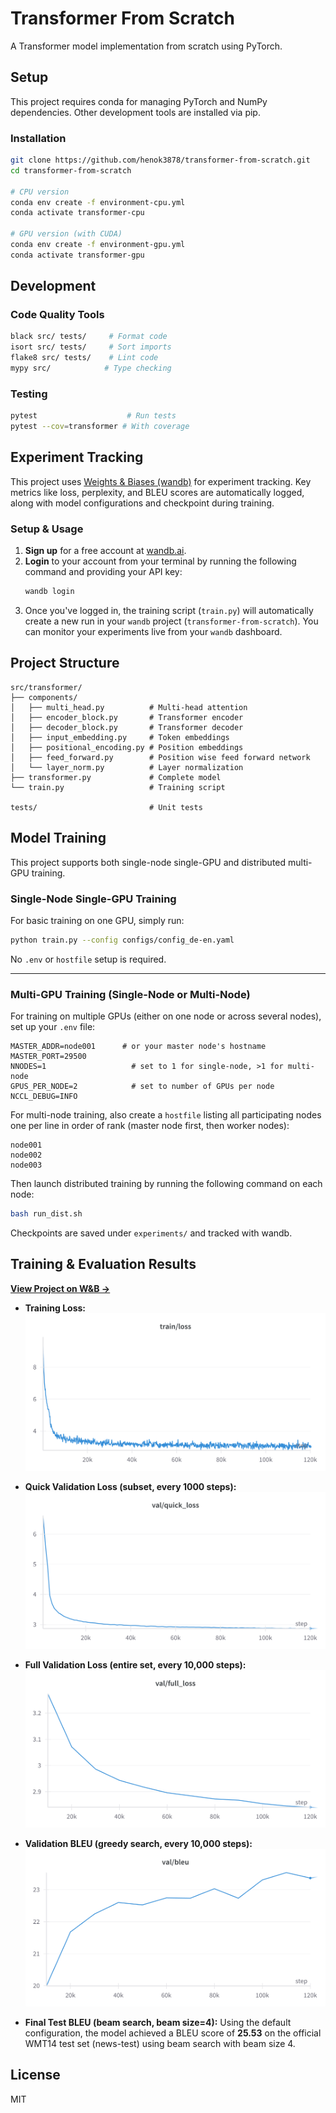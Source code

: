 # Transformer From Scratch

A Transformer model implementation from scratch using PyTorch.

## Setup

This project requires conda for managing PyTorch and NumPy dependencies. Other development tools are installed via pip.

### Installation

```bash
git clone https://github.com/henok3878/transformer-from-scratch.git
cd transformer-from-scratch

# CPU version
conda env create -f environment-cpu.yml
conda activate transformer-cpu

# GPU version (with CUDA)
conda env create -f environment-gpu.yml
conda activate transformer-gpu
```

## Development

### Code Quality Tools

```bash
black src/ tests/     # Format code
isort src/ tests/     # Sort imports
flake8 src/ tests/    # Lint code
mypy src/            # Type checking
```

### Testing

```bash
pytest                    # Run tests
pytest --cov=transformer # With coverage
```

## Experiment Tracking

This project uses [Weights & Biases (wandb)](https://wandb.ai/) for experiment tracking. Key metrics like loss, perplexity, and BLEU scores are automatically logged, along with model configurations and checkpoint during training.

### Setup & Usage

1.  **Sign up** for a free account at [wandb.ai](https://wandb.ai).
2.  **Login** to your account from your terminal by running the following command and providing your API key:
    ```bash
    wandb login
    ```
3.  Once you've logged in, the training script (`train.py`) will automatically create a new run in your `wandb` project (`transformer-from-scratch`). You can monitor your experiments live from your `wandb` dashboard.

## Project Structure

```
src/transformer/
├── components/
│   ├── multi_head.py          # Multi-head attention
│   ├── encoder_block.py       # Transformer encoder
│   ├── decoder_block.py       # Transformer decoder
│   ├── input_embedding.py     # Token embeddings
│   ├── positional_encoding.py # Position embeddings
│   ├── feed_forward.py        # Position wise feed forward network
│   └── layer_norm.py          # Layer normalization
├── transformer.py             # Complete model
└── train.py                   # Training script

tests/                         # Unit tests
```

## Model Training

This project supports both single-node single-GPU and distributed multi-GPU training.

### Single-Node Single-GPU Training

For basic training on one GPU, simply run:

```bash
python train.py --config configs/config_de-en.yaml
```

No `.env` or `hostfile` setup is required.

---

### Multi-GPU Training (Single-Node or Multi-Node)

For training on multiple GPUs (either on one node or across several nodes), set up your `.env` file:

```properties
MASTER_ADDR=node001      # or your master node's hostname
MASTER_PORT=29500
NNODES=1                   # set to 1 for single-node, >1 for multi-node
GPUS_PER_NODE=2            # set to number of GPUs per node
NCCL_DEBUG=INFO
```

For multi-node training, also create a `hostfile` listing all participating nodes one per line in order of rank (master node first, then worker nodes):

```
node001
node002
node003
```

Then launch distributed training by running the following command on each node:

```bash
bash run_dist.sh
```

Checkpoints are saved under `experiments/` and tracked with wandb.

## Training & Evaluation Results

[**View Project on W&B &rarr;**](https://wandb.ai/henokwondimu/transformer-from-scratch/runs/mxqlvviv?nw=nwuserhenok3878)

- **Training Loss:**  
  ![Training Loss](plots/train_loss.png)

- **Quick Validation Loss (subset, every 1000 steps):**  
  ![Quick Validation Loss](plots/quick_val_loss.png)

- **Full Validation Loss (entire set, every 10,000 steps):**  
  ![Full Validation Loss](plots/full_val_loss.png)

- **Validation BLEU (greedy search, every 10,000 steps):**  
  ![Validation BLEU](plots/val_bleu.png)

- **Final Test BLEU (beam search, beam size=4):**
  Using the default configuration, the model achieved a BLEU score of **25.53** on the official WMT14 test set (news-test) using beam search with beam size 4.

## License

MIT
